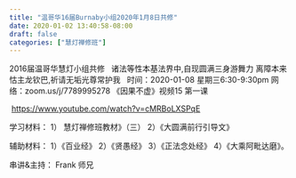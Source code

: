 ```yaml
---
title: "温哥华16届Burnaby小组2020年1月8日共修"
date: 2020-01-02 13:40:58-08:00
draft: false
categories: ["慧灯禅修班"]
---
```

2016届温哥华慧灯小组共修
 
诸法等性本基法界中,自现圆满三身游舞力
离障本来怙主龙钦巴,祈请无垢光尊常护我
 
时间：2020-01-08 星期三6:30-9:30pm
网络：zoom.us/j/7789995278
《因果不虚》视频15 第一课

 https://www.youtube.com/watch?v=cMRBoLXSPqE

学习材料： 
1） 慧灯禅修班教材》（三） 
2）《大圆满前行引导文》

辅助材料： 
1）《百业经》
2）《贤愚经》
3）《正法念处经》
4）《大乘阿毗达磨》。

串讲&主持： Frank 师兄
